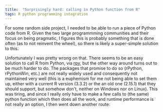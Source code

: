 ```yaml
---
title:  "Surprisingly hard: calling in Python function from R"
tags: R python programming integration
---
```


For some random side project, I needed to be able to run a piece of Python code from R. Given the two large programmming communities and their focus on being pragmatic, I figures this is probably something that is done often (as to not reinvent the wheel), so there is likely a super-simple solution to this.

Unfortunately I was pretty wrong on that. There seems to be an easy solution to call R from Python, via [rpy](todo), but the other way around turns out to be much harder to do. The packages that promise to do so (rPython, rPythonWin, etc.) are not really widely used and consequently not maintained very well (this is a euphemism for me not being able to set them up, either with a current R version (3.3.2) or the an old one (2.15.1) that they should support, but somehow don't, neither on Windows nor on Linux). This was tiring, and since I really only have to make a few calls to (the same) python function which then does all the work, and runtime performance is not really an option, I then went down another route: 